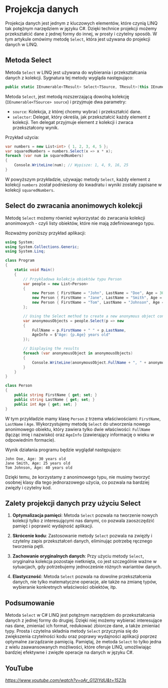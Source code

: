 # Projekcja danych
 
Projekcja danych jest jednym z kluczowych elementów, które czynią LINQ tak potężnym narzędziem w języku C#. Dzięki technice projekcji możemy przekształcić dane z jednej formy do innej, w prosty i czytelny sposób. W tym artykule omówimy metodę `Select`, która jest używana do projekcji danych w LINQ.

## Metoda Select

Metoda `Select` w LINQ jest używana do wybierania i przekształcania danych z kolekcji. Sygnatura tej metody wygląda następująco:

```csharp
public static IEnumerable<TResult> Select<TSource, TResult>(this IEnumerable<TSource> source, Func<TSource, TResult> selector);
```

Metoda `Select`, jest metodą rozszerzającą dowolną kolekcję (`IEnumerable<TSource> source`) i przyjmuje dwa parametry:
- `source`: Kolekcja, z której chcemy wybrać i przekształcić dane.
- `selector`: Delegat, który określa, jak przekształcić każdy element z kolekcji. Ten delegat przyjmuje element z kolekcji i zwraca przekształcony wynik.

Przykład użycia:

```csharp
var numbers = new List<int> { 1, 2, 3, 4, 5 };
var squaredNumbers = numbers.Select(x => x * x);
foreach (var num in squaredNumbers)
{
    Console.WriteLine(num); // Wypisze: 1, 4, 9, 16, 25
}
```

W powyższym przykładzie, używając metody `Select`, każdy element z kolekcji `numbers` został podniesiony do kwadratu i wyniki zostały zapisane w kolekcji `squaredNumbers`.

## Select do zwracania anonimowych kolekcji

Metodę `Select` możemy również wykorzystać do zwracania kolekcji anonimowych - czyli listy obiektów, które nie mają zdefiniowanego typu.

Rozważmy poniższy przykład aplikacji:


```csharp
using System;
using System.Collections.Generic;
using System.Linq;

class Program
{
    static void Main()
    {
        // Przykładowa kolekcja obiektów typu Person
        var people = new List<Person>
        {
            new Person { FirstName = "John", LastName = "Doe", Age = 30 },
            new Person { FirstName = "Jane", LastName = "Smith", Age = 25 },
            new Person { FirstName = "Tom", LastName = "Johnson", Age = 40 }
        };

        // Using the Select method to create a new anonymous object containing selected properties
        var anonymousObjects = people.Select(p => new
        {
            FullName = p.FirstName + " " + p.LastName,
            AgeInfo = $"Age: {p.Age} years old"
        });

        // Displaying the results
        foreach (var anonymousObject in anonymousObjects)
        {
            Console.WriteLine(anonymousObject.FullName + ", " + anonymousObject.AgeInfo);
        }
    }
}

class Person
{
    public string FirstName { get; set; }
    public string LastName { get; set; }
    public int Age { get; set; }
}
```

W tym przykładzie mamy klasę `Person` z trzema właściwościami: `FirstName`, `LastName` i `Age`. Wykorzystujemy metodę `Select` do utworzenia nowego anonimowego obiektu, który zawiera tylko dwie właściwości: `FullName` (łącząc imię i nazwisko) oraz `AgeInfo` (zawierający informację o wieku w odpowiednim formacie).

Wynik działania programu będzie wyglądał następująco:

```
John Doe, Age: 30 years old
Jane Smith, Age: 25 years old
Tom Johnson, Age: 40 years old
```

Dzięki temu, że korzystamy z anonimowego typu, nie musimy tworzyć osobnej klasy dla tego jednorazowego użycia, co pozwala na bardziej zwięzły i czytelny kod.
## Zalety projekcji danych przy użyciu Select

1. **Optymalizacja pamięci**: Metoda `Select` pozwala na tworzenie nowych kolekcji tylko z interesującymi nas danymi, co pozwala zaoszczędzić pamięć i poprawić wydajność aplikacji.

2. **Skrócenie kodu**: Zastosowanie metody `Select` pozwala na zwięzły i czytelny zapis przekształceń danych, eliminując potrzebę ręcznego tworzenia pętli.

3. **Zachowanie oryginalnych danych**: Przy użyciu metody `Select`, oryginalna kolekcja pozostaje nietknięta, co jest szczególnie ważne w sytuacjach, gdy potrzebujemy jednocześnie różnych wariantów danych.

4. **Elastyczność**: Metoda `Select` pozwala na dowolne przekształcenia danych, nie tylko matematyczne operacje, ale także na zmianę typów, wybieranie konkretnych właściwości obiektów, itp.

## Podsumowanie

Metoda `Select` w C# LINQ jest potężnym narzędziem do przekształcania danych z jednej formy do drugiej. Dzięki niej możemy wybierać interesujące nas dane, zmieniać ich format, redukować zbiorcze dane, a także zmieniać typy. Prosta i czytelna składnia metody `Select` przyczynia się do zwiększenia czytelności kodu oraz poprawy wydajności aplikacji poprzez optymalne zarządzanie pamięcią. Pamiętaj, że metoda `Select` to tylko jedna z wielu zaawansowanych możliwości, które oferuje LINQ, umożliwiając bardziej efektywne i zwięzłe operacje na danych w języku C#.

## YouTube

*https://www.youtube.com/watch?v=oAr_G12lYdU&t=1523s*